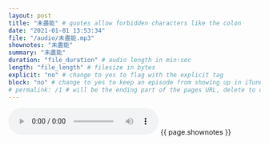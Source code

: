 ```yaml
---
layout: post
title: "未盡能" # quotes allow forbidden characters like the colon
date: "2021-01-01 13:53:34"
file: "/audio/未盡能.mp3"
shownotes: "未盡能"
summary: "未盡能"
duration: "file_duration" # audio length in min:sec
length: "file_length" # filesize in bytes
explicit: "no" # change to yes to flag with the explicit tag
block: "no" # change to yes to keep an episode from showing up in iTunes
# permalink: /1 # will be the ending part of the pages URL, delete to default to the title
---
```


<audio controls>
<source src="{{site.url}}{{site.baseurl}}{{ page.file }}" type="audio/x-mp3">
Your browser does not support the audio element.
</audio>
{{ page.shownotes }}
